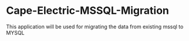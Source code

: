 # Cape-Electric-MSSQL-Migration
This application will be used for migrating the data from existing mssql to MYSQL
